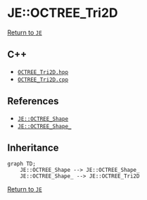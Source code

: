 # JE::OCTREE_Tri2D

[Return to `JE`](/docs/je.md)

## C++

- [`OCTREE_Tri2D.hpp`](/src/je/OCTREE_Tri2D.hpp)
- [`OCTREE_Tri2D.cpp`](/src/je/OCTREE_Tri2D.cpp)

## References

- [`JE::OCTREE_Shape`](/docs/je/OCTREE_Shape.md)
- [`JE::OCTREE_Shape_`](/docs/je/OCTREE_Shape_.md)

## Inheritance

```mermaid
graph TD;
    JE::OCTREE_Shape --> JE::OCTREE_Shape_
    JE::OCTREE_Shape_ --> JE::OCTREE_Tri2D
```

[Return to `JE`](/docs/je.md)